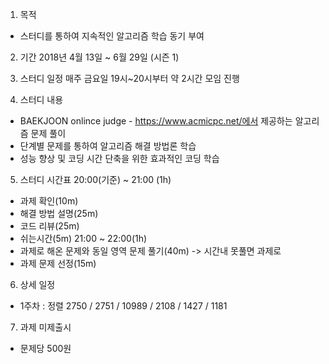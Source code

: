 1. 목적
- 스터디를 통하여 지속적인 알고리즘 학습 동기 부여

2. 기간
2018년 4월 13일 ~ 6월 29일 (시즌 1)

3. 스터디 일정
매주 금요일 19시~20시부터
약 2시간 모임 진행

4. 스터디 내용
- BAEKJOON onlince judge - https://www.acmicpc.net/에서 제공하는 알고리즘 문제 풀이 
- 단계별 문제를 통하여 알고리즘 해결 방법론 학습
- 성능 향상 및 코딩 시간 단축을 위한 효과적인 코딩 학습

5. 스터디 시간표
20:00(기준) ~ 21:00 (1h)
- 과제 확인(10m)
- 해결 방법 설명(25m)
- 코드 리뷰(25m)
- 쉬는시간(5m)
21:00 ~ 22:00(1h)
- 과제로 해온 문제와 동일 영역 문제 풀기(40m)
	-> 시간내 못풀면 과제로
- 과제 문제 선정(15m)

6. 상세 일정
- 1주차 : 정렬
	2750 / 2751 / 10989 / 2108 / 1427 / 1181

7. 과제 미제출시
- 문제당 500원
